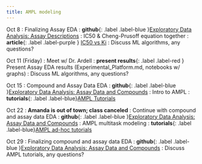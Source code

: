 ```yaml
---
title: AMPL modeling
---
```


Oct 8
: Finalizing Assay EDA
: **github**{: .label .label-blue }[Exploratory Data Analysis: Assay Descriptions](https://github.com/UCSF-ATOM-trainees/NEK-assay-description-eda/tree/main)
: IC50 & Cheng-Prusoff equation together
: **article**{: .label .label-purple } [IC50 vs Ki](https://krhornberger.substack.com/p/tweetorial-ic50-vs-ki)
: Discuss ML algorithms, any questions?

Oct 11 (Friday)
: Meet w/ Dr. Ardell
: **present results**{: .label .label-red } Present Assay EDA results (Experimental_Platform.md, notebooks w/ graphs)
: Discuss ML algorithms, any questions?

Oct 15 
: Compound and Assay Data EDA
: **github**{: .label .label-blue }[Exploratory Data Analysis: Assay Data and Compounds]()
: Intro to AMPL
: **tutorials**{: .label .label-blue}[AMPL Tutorials](https://github.com/ATOMScience-org/AMPL/tree/master/atomsci/ddm/examples/tutorials)

Oct 22
: **Amanda is out of town; class canceled**
: Continue with compound and assay data EDA
: **github**{: .label .label-blue }[Exploratory Data Analysis: Assay Data and Compounds]()
: AMPL multitask modeling
: **tutorials**{: .label .label-blue}[AMPL ad-hoc tutorials](https://github.com/ATOMScience-org/AMPL/tree/1.7.0/atomsci/ddm/examples/tutorials)

Oct 29
: Finalizing compound and assay data EDA
: **github**{: .label .label-blue }[Exploratory Data Analysis: Assay Data and Compounds]()
: Discuss AMPL tutorials, any questions?
